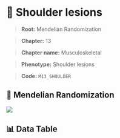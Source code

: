 # 🧪 Shoulder lesions

> **Root:** Mendelian Randomization

> **Chapter:** 13  

> **Chapter name:** Musculoskeletal

> **Phenotype:** Shoulder lesions  

> **Code:** `M13_SHOULDER`

## 🧬 Mendelian Randomization  

<img src="/MR/Figures/Forward/M13_SHOULDER.png"/>

## 📊 Data Table

<CsvTableMRF src="/MR_Data/Forward/M13_SHOULDER.csv"/>
